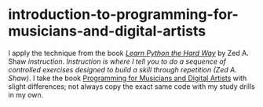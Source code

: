 # introduction-to-programming-for-musicians-and-digital-artists

I apply the technique from the book _[Learn Python the Hard Way](https://learnpythonthehardway.org)_ by Zed A. Shaw _instruction_. _Instruction is where I tell you to do a sequence of controlled exercises designed to build a skill through repetition (Zed A. Shaw)_. I take the book [Programming for Musicians and Digital Artists](https://www.amazon.com/Programming-Musicians-Digital-Artists-Creating/dp/1617291706) with slight differences; not always copy the exact same code with my study drills in my own. 
